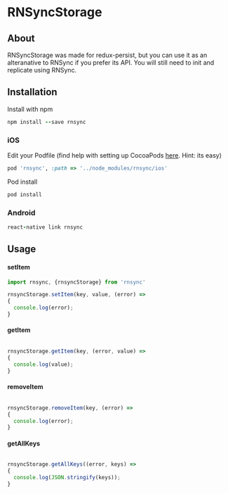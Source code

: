 
# RNSyncStorage


## About

RNSyncStorage was made for redux-persist, but you can use it as an alteranative to RNSync if you prefer its API.  You will still need to init and replicate using RNSync.

## Installation

Install with npm
```ruby
npm install --save rnsync
```

### iOS

Edit your Podfile (find help with setting up CocoaPods [here](https://guides.cocoapods.org/using/using-cocoapods.html). Hint: its easy)
```ruby
pod 'rnsync', :path => '../node_modules/rnsync/ios'
```

Pod install
```ruby
pod install
```
### Android

```ruby
react-native link rnsync
```

## Usage

#### setItem
```javascript
import rnsync, {rnsyncStorage} from 'rnsync'

rnsyncStorage.setItem(key, value, (error) =>
{
  console.log(error);
}
```

#### getItem
```javascript

rnsyncStorage.getItem(key, (error, value) =>
{
  console.log(value);
}
```

#### removeItem
```javascript

rnsyncStorage.removeItem(key, (error) =>
{
  console.log(error);
}
```

#### getAllKeys
```javascript

rnsyncStorage.getAllKeys((error, keys) =>
{
  console.log(JSON.stringify(keys));
}
```
